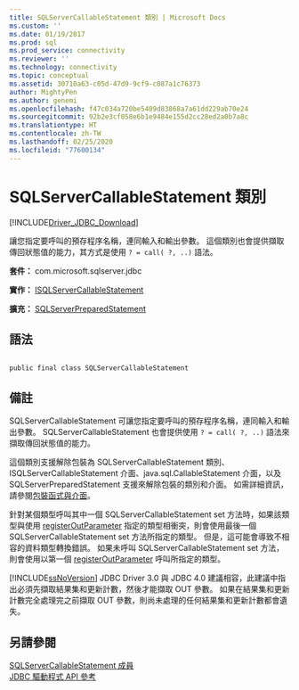 ```yaml
---
title: SQLServerCallableStatement 類別 | Microsoft Docs
ms.custom: ''
ms.date: 01/19/2017
ms.prod: sql
ms.prod_service: connectivity
ms.reviewer: ''
ms.technology: connectivity
ms.topic: conceptual
ms.assetid: 30710a63-c05d-47d9-9cf9-c087a1c76373
author: MightyPen
ms.author: genemi
ms.openlocfilehash: f47c034a720be5409d83868a7a61dd229ab70e24
ms.sourcegitcommit: 92b2e3cf058e6b1e9484e155d2cc28ed2a0b7a8c
ms.translationtype: HT
ms.contentlocale: zh-TW
ms.lasthandoff: 02/25/2020
ms.locfileid: "77600134"
---
```

# <a name="sqlservercallablestatement-class"></a>SQLServerCallableStatement 類別
[!INCLUDE[Driver_JDBC_Download](../../../includes/driver_jdbc_download.md)]

  讓您指定要呼叫的預存程序名稱，連同輸入和輸出參數。 這個類別也會提供擷取傳回狀態值的能力，其方式是使用 `? = call( ?, ..)` 語法。  
  
 **套件：** com.microsoft.sqlserver.jdbc  
  
 **實作：** [ISQLServerCallableStatement](../../../connect/jdbc/reference/sqlservercallablestatement-class.md)  
  
 **擴充：** [SQLServerPreparedStatement](../../../connect/jdbc/reference/sqlserverpreparedstatement-class.md)  
  
## <a name="syntax"></a>語法  
  
```  
  
public final class SQLServerCallableStatement  
```  
  
## <a name="remarks"></a>備註  
 SQLServerCallableStatement 可讓您指定要呼叫的預存程序名稱，連同輸入和輸出參數。 SQLServerCallableStatement 也會提供使用 `? = call( ?, ..)` 語法來擷取傳回狀態值的能力。  
  
 這個類別支援解除包裝為 SQLServerCallableStatement 類別、ISQLServerCallableStatement 介面、java.sql.CallableStatement 介面，以及 SQLServerPreparedStatement 支援來解除包裝的類別和介面。 如需詳細資訊，請參閱[包裝函式與介面](../../../connect/jdbc/wrappers-and-interfaces.md)。  
  
 針對某個類型呼叫其中一個 SQLServerCallableStatement set 方法時，如果該類型與使用 [registerOutParameter](../../../connect/jdbc/reference/registeroutparameter-method-sqlservercallablestatement.md) 指定的類型相衝突，則會使用最後一個 SQLServerCallableStatement set 方法所指定的類型。 但是，這可能會導致不相容的資料類型轉換錯誤。 如果未呼叫 SQLServerCallableStatement set 方法，則會使用以第一個 [registerOutParameter](../../../connect/jdbc/reference/registeroutparameter-method-sqlservercallablestatement.md) 呼叫所指定的類型。  
  
 [!INCLUDE[ssNoVersion](../../../includes/ssnoversion-md.md)] JDBC Driver 3.0 與 JDBC 4.0 建議相容，此建議中指出必須先擷取結果集和更新計數，然後才能擷取 OUT 參數。 如果在結果集和更新計數完全處理完之前擷取 OUT 參數，則尚未處理的任何結果集和更新計數都會遺失。  
  
## <a name="see-also"></a>另請參閱  
 [SQLServerCallableStatement 成員](../../../connect/jdbc/reference/sqlservercallablestatement-members.md)   
 [JDBC 驅動程式 API 參考](../../../connect/jdbc/reference/jdbc-driver-api-reference.md)  
  
  
